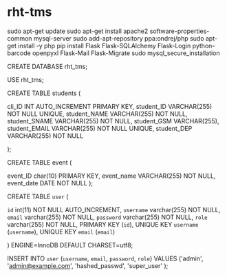 # rht-tms


sudo apt-get update
sudo apt-get install apache2 software-properties-common mysql-server
sudo add-apt-repository ppa:ondrej/php
sudo apt-get install -y php
pip install Flask Flask-SQLAlchemy Flask-Login python-barcode openpyxl Flask-Mail  Flask-Migrate
sudo mysql_secure_installation

CREATE DATABASE rht_tms;

USE rht_tms;

CREATE TABLE students (

cli_ID INT AUTO_INCREMENT PRIMARY KEY,
student_ID VARCHAR(255) NOT NULL UNIQUE,
student_NAME VARCHAR(255) NOT NULL,
student_SNAME VARCHAR(255) NOT NULL,
student_GSM VARCHAR(255),
student_EMAIL VARCHAR(255) NOT NULL UNIQUE,
student_DEP VARCHAR(255) NOT NULL

);

CREATE TABLE event ( 

event_ID char(10)  PRIMARY KEY, 
event_name VARCHAR(255) NOT NULL, 
event_date DATE NOT NULL
);

CREATE TABLE `user` (

  `id` int(11) NOT NULL AUTO_INCREMENT,
  `username` varchar(255) NOT NULL,
  `email` varchar(255) NOT NULL,
  `password` varchar(255) NOT NULL,
  `role` varchar(255) NOT NULL,
  PRIMARY KEY (`id`),
  UNIQUE KEY `username` (`username`),
  UNIQUE KEY `email` (`email`)

) ENGINE=InnoDB DEFAULT CHARSET=utf8;

INSERT INTO `user` (`username`, `email`, `password`, `role`) VALUES ('admin', 'admin@example.com', 'hashed_passwd', 'super_user'
);

